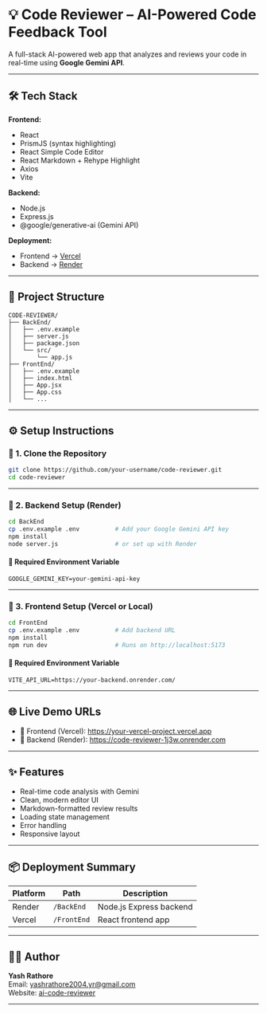 # 💡 Code Reviewer – AI-Powered Code Feedback Tool

A full-stack AI-powered web app that analyzes and reviews your code in real-time using **Google Gemini API**.

---

## 🛠 Tech Stack

**Frontend:**
- React
- PrismJS (syntax highlighting)
- React Simple Code Editor
- React Markdown + Rehype Highlight
- Axios
- Vite

**Backend:**
- Node.js
- Express.js
- @google/generative-ai (Gemini API)

**Deployment:**
- Frontend → [Vercel](https://vercel.com/)
- Backend → [Render](https://render.com/)

---

## 📁 Project Structure

```
CODE-REVIEWER/
├── BackEnd/
│   ├── .env.example
│   ├── server.js
│   ├── package.json
│   └── src/
│       └── app.js
├── FrontEnd/
│   ├── .env.example
│   ├── index.html
│   ├── App.jsx
│   ├── App.css
│   └── ...
```

---

## ⚙️ Setup Instructions

### 🔹 1. Clone the Repository

```bash
git clone https://github.com/your-username/code-reviewer.git
cd code-reviewer
```

---

### 🔹 2. Backend Setup (Render)

```bash
cd BackEnd
cp .env.example .env          # Add your Google Gemini API key
npm install
node server.js                # or set up with Render
```

#### 🔐 Required Environment Variable

```
GOOGLE_GEMINI_KEY=your-gemini-api-key
```

---

### 🔹 3. Frontend Setup (Vercel or Local)

```bash
cd FrontEnd
cp .env.example .env          # Add backend URL
npm install
npm run dev                   # Runs on http://localhost:5173
```

#### 🔐 Required Environment Variable

```
VITE_API_URL=https://your-backend.onrender.com/
```

---

## 🌐 Live Demo URLs

- 🔗 Frontend (Vercel): https://your-vercel-project.vercel.app
- 🔗 Backend (Render): https://code-reviewer-1j3w.onrender.com

---

## ✨ Features

- Real-time code analysis with Gemini
- Clean, modern editor UI
- Markdown-formatted review results
- Loading state management
- Error handling
- Responsive layout

---

## 📦 Deployment Summary

| Platform | Path      | Description             |
|----------|-----------|-------------------------|
| Render   | `/BackEnd`  | Node.js Express backend |
| Vercel   | `/FrontEnd` | React frontend app      |

---

## 🧑‍💻 Author

**Yash Rathore**  
Email: yashrathore2004.yr@gmail.com  
Website: [ai-code-reviewer](https://code-reviewer-neon.vercel.app/)

---

